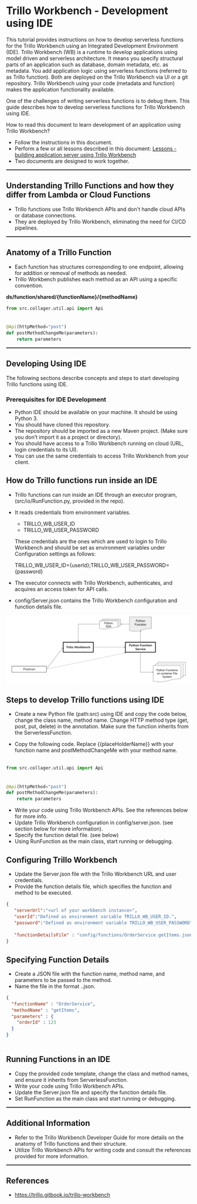 # **Trillo Workbench - Development using IDE**

This tutorial provides instructions on how to develop serverless functions for the Trillo Workbench using an Integrated Development Environment (IDE).
Trillo Workbench (WB) is a runtime to develop applications using model driven and serverless architecture. It means you specify structural parts of an application such as database, domain metadata, etc. as metadata. You add application logic using serverless functions (referred to as Trillo function). Both are deployed on the Trillo Workbench via UI or a git repository. Trillo Workbench using your code (metadata and function) makes the application functionality available.

One of the challenges of writing serverless functions is to debug them. This guide describes how to develop serverless functions for Trillo Workbench using IDE.

How to read this document to learn development of an application using Trillo Workbench?

- Follow the instructions in this document.
- Perform a few or all lessons described in this document:
  [Lessons - building application server using Trillo Workbench](https://docs.google.com/document/d/1Xs-L1gP-5fvNKkWzopm4T25yQ_v_P_heX1s8V69--Vs/edit)
- Two documents are designed to work together.


<hr style="border:0.1px solid gray">

## Understanding Trillo Functions and how they differ from Lambda or Cloud Functions
- Trillo functions use Trillo Workbench APIs and don't handle cloud APIs or database connections.
- They are deployed by Trillo Workbench, eliminating the need for CI/CD pipelines.

<hr style="border:0.1px solid gray">

## Anatomy of a Trillo Function
- Each function has structures corresponding to one endpoint, allowing for addition or removal of methods as needed.
- Trillo Workbench publishes each method as an API using a specific convention.

**ds/function/shared/{functionName}/{methodName}**

```python
from src.collager.util.api import Api


@Api(httpMethod="post")
def postMethodChangeMe(parameters):
    return parameters

```
<hr style="border:0.1px solid gray">

## Developing Using IDE
The following sections describe concepts and steps to start developing Trillo functions using IDE.

### Prerequisites for IDE Development

- Python IDE should be available on your machine. It should be using Python 3.
- You should have cloned this repository.
- The repository should be imported as a new Maven project. (Make sure you don’t import it as a project or directory).
- You should have access to a Trillo Workbench running on cloud (URL, login credentials to its UI).
- You can use the same credentials to access Trillo Workbench from your client.

## How do Trillo functions run inside an IDE
- Trillo functions can run inside an IDE through an executor program,(src/io/RunFunction.py, provided in the repo).
- It reads credentials from environment variables.
  - TRILLO_WB_USER_ID
  - TRILLO_WB_USER_PASSWORD

  These credentials are the ones which are used to login to Trillo Workbench and should be set as environment variables under Configuration settings as follows:


    TRILLO_WB_USER_ID={userId};TRILLO_WB_USER_PASSWORD={password}
- The executor connects with Trillo Workbench, authenticates, and acquires an access token for API calls.
- config/Server.json contains the Trillo Workbench configuration and function details file.


![Develop_Trillo_Function_Using_IDE.png](docs/html/images/Develop_Trillo_Function_Using_IDE.png)

## Steps to develop Trillo functions using IDE
- Create a new Python file (path:src) using IDE and copy the code below, change the class name, method name. Change HTTP method type (get, post, put, delete) in the annotation. Make sure the function inherits from the ServerlessFunction.

- Copy the following code. Replace {{placeHolderName}} with your function name and postMethodChangeMe with your method name.
```python

from src.collager.util.api import Api


@Api(httpMethod="post")
def postMethodChangeMe(parameters):
    return parameters

```
- Write your code using Trillo Workbench APIs. See the references below for more info.
- Update  Trillo Workbench configuration in config/server.json. (see section below for more information).
- Specify the function detail file. (see below)
- Using RunFunction as the main class, start running or debugging.


## Configuring Trillo Workbench
- Update the Server.json file with the Trillo Workbench URL and user credentials.
- Provide the function details file, which specifies the function and method to be executed.
```json
{
   "serverUrl":"<url of your workbench instance>",
   "userId":"Defined as environment variable TRILLO_WB_USER_ID.",
   "password":"Defined as environment variable TRILLO_WB_USER_PASSWORD",
   
   "functionDetailsFile" : "config/functions/OrderService.getItems.json"
}
```
## Specifying Function Details
- Create a JSON file with the function name, method name, and parameters to be passed to the method.
- Name the file in the format <functionName>.<methodName>.json.

```json
{
  "functionName" : "OrderService",
  "methodName" : "getItems",
  "parameters" : {
  	"orderId" : 123
  }
}



```

## Running Functions in an IDE
- Copy the provided code template, change the class and method names, and ensure it inherits from ServerlessFunction.
- Write your code using Trillo Workbench APIs.
- Update the Server.json file and specify the function details file.
- Set RunFunction as the main class and start running or debugging.

<hr style="border:0.1px solid gray">

## Additional Information
- Refer to the Trillo Workbench Developer Guide for more details on the anatomy of Trillo functions and their structure.
- Utilize Trillo Workbench APIs for writing code and consult the references provided for more information.

<hr style="border:0.1px solid gray">

## References
- https://trillo.gitbook.io/trillo-workbench
